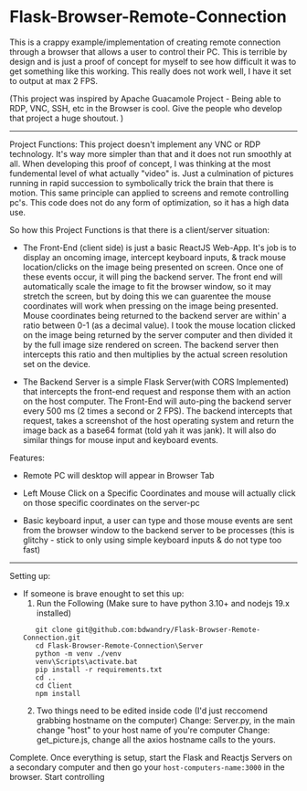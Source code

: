 # Flask-Browser-Remote-Connection
This is a crappy example/implementation of creating remote connection through a browser that allows a user to control their PC. 
This is terrible by design and is just a proof of concept for myself to see how difficult it was to get something like this working. 
This really does not work well, I have it set to output at max 2 FPS. 

(This project was inspired by Apache Guacamole Project - Being able to RDP, VNC, SSH, etc in the Browser is cool. Give the people who develop that project a huge shoutout. )
__________________________________________________
Project Functions: 
This project doesn't implement any VNC or RDP technology. It's way more simpler than that and it does not run smoothly at all. 
When developing this proof of concept, I was thinking at the most fundemental level of what actually "video" is. 
Just a culmination of pictures running in rapid succession to symbolically trick the brain that there is motion. 
This same principle can applied to screens and remote controlling pc's. 
This code does not do any form of optimization, so it has a high data use. 

So how this Project Functions is that there is a client/server situation:
  * The Front-End (client side) is just a basic ReactJS Web-App. It's job is to display an oncoming image, intercept keyboard inputs, & track mouse             location/clicks on the image being presented on screen. Once one of these events occur, it will ping the backend server. The front end will                 automatically scale the image to fit the browser window, so it may stretch the screen, but by doing this we can guarentee the mouse coordinates will       work when pressing on the image being presented. Mouse coordinates being returned to the backend server are within' a ratio between 0-1 (as a decimal       value). I took the mouse location clicked on the image being returned by the server computer and then divided it by the full image size rendered on         screen. The backend server then intercepts this ratio and then multiplies by the actual screen resolution set on the device. 
    
  * The Backend Server is a simple Flask Server(with CORS Implemented) that intercepts the front-end request and response them with an action on the host 
    computer. The Front-End will auto-ping the backend server every 500 ms (2 times a second or 2 FPS). The backend intercepts that request, takes a 
    screenshot of the host operating system and return the image back as a base64 format (told yah it was jank). It will also do similar things for mouse 
    input and keyboard events.
   

Features: 
  * Remote PC will desktop will appear in Browser Tab
  
  * Left Mouse Click on a Specific Coordinates and mouse will actually click on those specific coordinates on the server-pc
  
  * Basic keyboard input, a user can type and those mouse events are sent from the browser window to the backend server to be processes 
    (this is glitchy - stick to only using simple keyboard inputs & do not type too fast)

__________________________________________________
Setting up:
* If someone is brave enought to set this up:
  1. Run the Following (Make sure to have python 3.10+ and nodejs 19.x installed)
  ```
     git clone git@github.com:bdwandry/Flask-Browser-Remote-Connection.git
     cd Flask-Browser-Remote-Connection\Server
     python -m venv ./venv
     venv\Scripts\activate.bat
     pip install -r requirements.txt
     cd ..
     cd Client
     npm install
  ```
  2. Two things need to be edited inside code (I'd just reccomend grabbing hostname on the computer)
    Change: Server.py, in the main change "host" to your host name of you're computer
    Change: get_picture.js, change all the axios hostname calls to the yours.
    
 Complete.
 Once everything is setup, start the Flask and Reactjs Servers on a secondary computer and then go your `host-computers-name:3000` in the browser.
 Start controlling
